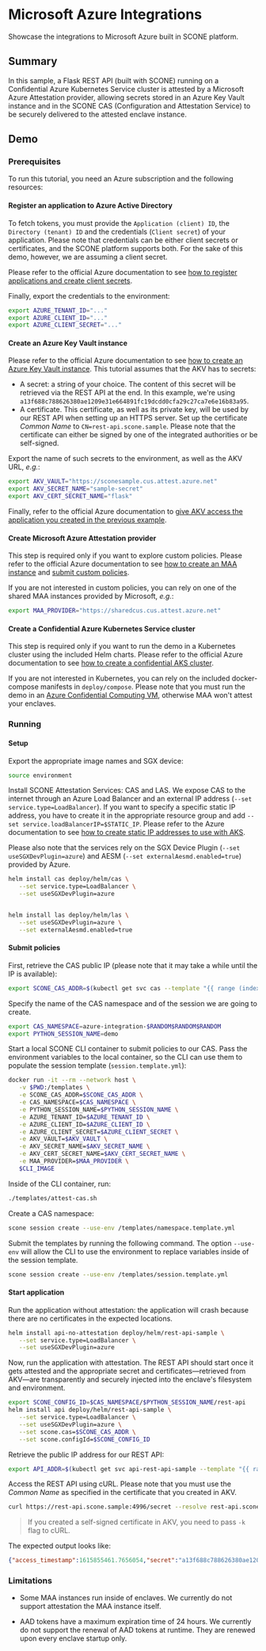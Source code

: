 # Microsoft Azure Integrations

Showcase the integrations to Microsoft Azure built in SCONE platform.

## Summary

In this sample, a Flask REST API (built with SCONE) running on a Confidential Azure Kubernetes Service cluster is attested by a Microsoft Azure Attestation provider, allowing secrets stored in an Azure Key Vault instance and in the SCONE CAS (Configuration and Attestation Service) to be securely delivered to the attested enclave instance.

## Demo

### Prerequisites

To run this tutorial, you need an Azure subscription and the following resources:

#### Register an application to Azure Active Directory

To fetch tokens, you must provide the `Application (client) ID`, the `Directory (tenant) ID` and the credentials (`Client secret`) of your application. Please note that credentials can be either client secrets or certificates, and the SCONE platform supports both. For the sake of this demo, however, we are assuming a client secret.

Please refer to the official Azure documentation to see [how to register applications and create client secrets](https://docs.microsoft.com/en-us/azure/active-directory/develop/quickstart-register-app).

Finally, export the credentials to the environment:

```bash
export AZURE_TENANT_ID="..."
export AZURE_CLIENT_ID="..."
export AZURE_CLIENT_SECRET="..."
```

#### Create an Azure Key Vault instance

Please refer to the official Azure documentation to see [how to create an Azure Key Vault instance](https://docs.microsoft.com/en-us/azure/key-vault/secrets/quick-create-portal). This tutorial assumes that the AKV has to secrets:

- A secret: a string of your choice. The content of this secret will be retrieved via the REST API at the end. In this example, we're using `a13f688c788626380ae1209e31e664891fc19dcdd0cfa29c27ca7e6e16b83a95`.
- A certificate. This certificate, as well as its private key, will be used by our REST API when setting up an HTTPS server. Set up the certificate _Common Name_ to `CN=rest-api.scone.sample`. Please note that the certificate can either be signed by one of the integrated authorities or be self-signed.

Export the name of such secrets to the environment, as well as the AKV URL, _e.g._:

```bash
export AKV_VAULT="https://sconesample.cus.attest.azure.net"
export AKV_SECRET_NAME="sample-secret"
export AKV_CERT_SECRET_NAME="flask"
```

Finally, refer to the official Azure documentation to [give AKV access the application you created in the previous example](https://docs.microsoft.com/en-us/azure/key-vault/general/assign-access-policy-portal).

#### Create Microsoft Azure Attestation provider

This step is required only if you want to explore custom policies. Please refer to the official Azure documentation to see [how to create an MAA instance](https://docs.microsoft.com/en-us/azure/attestation/quickstart-portal) and [submit custom policies](https://docs.microsoft.com/en-us/azure/attestation/author-sign-policy).

If you are not interested in custom policies, you can rely on one of the shared MAA instances provided by Microsoft, _e.g._:

```bash
export MAA_PROVIDER="https://sharedcus.cus.attest.azure.net"
```

#### Create a Confidential Azure Kubernetes Service cluster

This step is required only if you want to run the demo in a Kubernetes cluster using the included Helm charts. Please refer to the official Azure documentation to see [how to create a confidential AKS cluster](https://docs.microsoft.com/en-us/azure/confidential-computing/confidential-nodes-aks-overview).

If you are not interested in Kubernetes, you can rely on the included docker-compose manifests in `deploy/compose`. Please note that you must run the demo in an [Azure Confidential Computing VM](https://docs.microsoft.com/en-us/azure/confidential-computing/confidential-computing-enclaves), otherwise MAA won't attest your enclaves.

### Running

#### Setup

Export the appropriate image names and SGX device:

```bash
source environment
```

Install SCONE Attestation Services: CAS and LAS. We expose CAS to the internet through an Azure Load Balancer and an external IP address (`--set service.type=LoadBalancer`). If you want to specify a specific static IP address, you have to create it in the appropriate resource group and add `--set service.loadBalancerIP=$STATIC_IP`. Please refer to the Azure documentation to see [how to create static IP addresses to use with AKS](https://docs.microsoft.com/en-us/azure/aks/static-ip).

Please also note that the services rely on the SGX Device Plugin (`--set useSGXDevPlugin=azure`) and AESM (`--set externalAesmd.enabled=true`) provided by Azure.

```bash
helm install cas deploy/helm/cas \
   --set service.type=LoadBalancer \
   --set useSGXDevPlugin=azure


helm install las deploy/helm/las \
   --set useSGXDevPlugin=azure \
   --set externalAesmd.enabled=true
```

#### Submit policies

First, retrieve the CAS public IP (please note that it may take a while until the IP is available):

```bash
export SCONE_CAS_ADDR=$(kubectl get svc cas --template "{{ range (index .status.loadBalancer.ingress 0) }}{{.}}{{ end }}")
```

Specify the name of the CAS namespace and of the session we are going to create.

```bash
export CAS_NAMESPACE=azure-integration-$RANDOM$RANDOM$RANDOM
export PYTHON_SESSION_NAME=demo
```

Start a local SCONE CLI container to submit policies to our CAS. Pass the environment variables to the local container, so the CLI can use them to populate the session template (`session.template.yml`):

```bash
docker run -it --rm --network host \
   -v $PWD:/templates \
   -e SCONE_CAS_ADDR=$SCONE_CAS_ADDR \
   -e CAS_NAMESPACE=$CAS_NAMESPACE \
   -e PYTHON_SESSION_NAME=$PYTHON_SESSION_NAME \
   -e AZURE_TENANT_ID=$AZURE_TENANT_ID \
   -e AZURE_CLIENT_ID=$AZURE_CLIENT_ID \
   -e AZURE_CLIENT_SECRET=$AZURE_CLIENT_SECRET \
   -e AKV_VAULT=$AKV_VAULT \
   -e AKV_SECRET_NAME=$AKV_SECRET_NAME \
   -e AKV_CERT_SECRET_NAME=$AKV_CERT_SECRET_NAME \
   -e MAA_PROVIDER=$MAA_PROVIDER \
   $CLI_IMAGE
```

Inside of the CLI container, run:

```bash
./templates/attest-cas.sh
```

Create a CAS namespace:

```bash
scone session create --use-env /templates/namespace.template.yml
```

Submit the templates by running the following command. The option `--use-env` will allow the CLI to use the environment to replace variables inside of the session template.

```bash
scone session create --use-env /templates/session.template.yml
```

#### Start application

Run the application without attestation: the application will crash because there are no certificates in the expected locations.

```bash
helm install api-no-attestation deploy/helm/rest-api-sample \
   --set service.type=LoadBalancer \
   --set useSGXDevPlugin=azure
```

Now, run the application with attestation. The REST API should start once it gets attested and the appropriate secret and certificates—retrieved from AKV—are transparently and securely injected into the enclave's filesystem and environment.

```bash
export SCONE_CONFIG_ID=$CAS_NAMESPACE/$PYTHON_SESSION_NAME/rest-api
helm install api deploy/helm/rest-api-sample \
   --set service.type=LoadBalancer \
   --set useSGXDevPlugin=azure \
   --set scone.cas=$SCONE_CAS_ADDR \
   --set scone.configId=$SCONE_CONFIG_ID
```

Retrieve the public IP address for our REST API:

```bash
export API_ADDR=$(kubectl get svc api-rest-api-sample --template "{{ range (index .status.loadBalancer.ingress 0) }}{{.}}{{ end }}")
```

Access the REST API using cURL. Please note that you must use the _Common Name_ as specified in the certificate that you created in AKV.

```bash
curl https://rest-api.scone.sample:4996/secret --resolve rest-api.scone.sample:4996:$API_ADDR
```

> If you created a self-signed certificate in AKV, you need to pass `-k` flag to cURL.

The expected output looks like:

```json
{"access_timestamp":1615855461.7656054,"secret":"a13f688c788626380ae1209e31e664891fc19dcdd0cfa29c27ca7e6e16b83a95"}
```

### Limitations

- Some MAA instances run inside of enclaves. We currently do not support attestation the MAA instance itself.

- AAD tokens have a maximum expiration time of 24 hours. We currently do not support the renewal of AAD tokens at runtime. They are renewed upon every enclave startup only.

